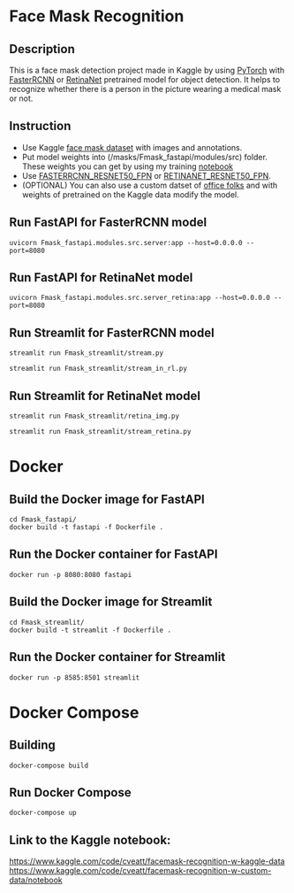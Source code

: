 # Face Mask Recognition
## Description
This is a face mask detection project made in Kaggle by using [PyTorch](https://pytorch.org) with [FasterRCNN](https://pytorch.org/vision/main/models/generated/torchvision.models.detection.fasterrcnn_resnet50_fpn.html) or [RetinaNet](https://pytorch.org/vision/main/models/retinanet.html) pretrained model for object detection. It helps to recognize whether there is a person in the picture wearing a medical mask or not. 
## Instruction
+ Use Kaggle [face mask dataset](https://www.kaggle.com/datasets/andrewmvd/face-mask-detection) with images and annotations.
+ Put model weights into (/masks/Fmask_fastapi/modules/src) folder. These weights you can get by using my training [notebook](https://www.kaggle.com/code/cveatt/facemask-recognition-w-kaggle-data)
+ Use [FASTERRCNN_RESNET50_FPN](https://pytorch.org/vision/main/models/generated/torchvision.models.detection.fasterrcnn_resnet50_fpn.html) or [RETINANET_RESNET50_FPN](https://pytorch.org/vision/main/models/generated/torchvision.models.detection).
+ (OPTIONAL) You can also use a custom datset of [office folks](https://www.kaggle.com/datasets/cveatt/office-masks) and with weights of pretrained on the Kaggle data modify the model.
## Run FastAPI for FasterRCNN model
```
uvicorn Fmask_fastapi.modules.src.server:app --host=0.0.0.0 --port=8080
```
## Run FastAPI for RetinaNet model
```
uvicorn Fmask_fastapi.modules.src.server_retina:app --host=0.0.0.0 --port=8080
```
## Run Streamlit for FasterRCNN model
```
streamlit run Fmask_streamlit/stream.py
```
```
streamlit run Fmask_streamlit/stream_in_rl.py
```
## Run Streamlit for RetinaNet model
```
streamlit run Fmask_streamlit/retina_img.py
```
```
streamlit run Fmask_streamlit/stream_retina.py
```
# Docker
## Build the Docker image for FastAPI 
```
cd Fmask_fastapi/
docker build -t fastapi -f Dockerfile .
```
## Run the Docker container for FastAPI
```
docker run -p 8080:8080 fastapi
```
## Build the Docker image for Streamlit
```
cd Fmask_streamlit/
docker build -t streamlit -f Dockerfile .
```
## Run the Docker container for Streamlit
```
docker run -p 8585:8501 streamlit
```
# Docker Compose
## Building
```
docker-compose build
``` 
## Run Docker Compose
```
docker-compose up
```
## Link to the Kaggle notebook:
https://www.kaggle.com/code/cveatt/facemask-recognition-w-kaggle-data
https://www.kaggle.com/code/cveatt/facemask-recognition-w-custom-data/notebook
